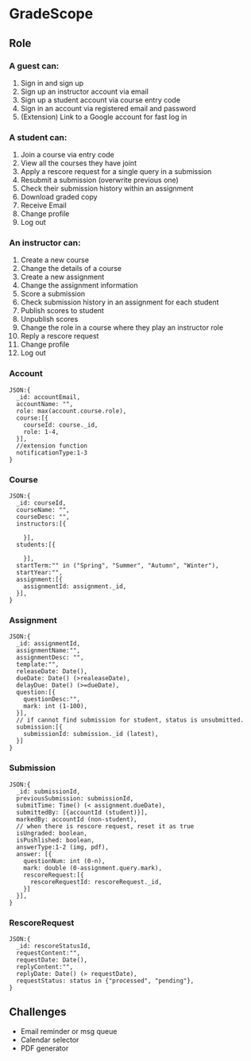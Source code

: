 # GradeScope

## Role

### A guest can:

1. Sign in and sign up
1. Sign up an instructor account via email
1. Sign up a student account via course entry code
1. Sign in an account via registered email and password
1. (Extension) Link to a Google account for fast log in

### A student can:

1. Join a course via entry code
2. View all the courses they have joint
3. Apply a rescore request for a single query in a submission
4. Resubmit a submission (overwrite previous one)
5. Check their submission history within an assignment
6. Download graded copy
7. Receive Email
8. Change profile
9. Log out

### An instructor can:

1. Create a new course
2. Change the details of a course
3. Create a new assignment
4. Change the assignment information
5. Score a submission
6. Check submission history in an assignment for each student
7. Publish scores to student
8. Unpublish scores
9. Change the role in a course where they play an instructor role
10. Reply a rescore request
11. Change profile
12. Log out

### Account

```
JSON:{
  _id: accountEmail,
  accountName: "",
  role: max(account.course.role),
  course:[{
    courseId: course._id,
    role: 1-4,
  }],
  //extension function
  notificationType:1-3
}
```

### Course

```
JSON:{
  _id: courseId,
  courseName: "",
  courseDesc: "",
  instructors:[{

    }],
  students:[{

    }],
  startTerm:"" in ("Spring", "Summer", "Autumn", "Winter"),
  startYear:"",
  assignment:[{
    assignmentId: assignment._id,
  }],
}
```

### Assignment

```
JSON:{
  _id: assignmentId,
  assignmentName:"",
  assignmentDesc: "",
  template:"",
  releaseDate: Date(),
  dueDate: Date() (>realeaseDate),
  delayDue: Date() (>=dueDate),
  question:[{
    questionDesc:"",
    mark: int (1-100),
  }],
  // if cannot find submission for student, status is unsubmitted.
  submission:[{
    submissionId: submission._id (latest),
  }]
}
```

### Submission

```
JSON:{
  _id: submissionId,
  previousSubmission: submissionId,
  submitTime: Time() (< assignment.dueDate),
  submittedBy: [{accountId (student)}],
  markedBy: accountId (non-student),
  // when there is rescore request, reset it as true
  isUngraded: boolean,
  isPushlished: boolean,
  answerType:1-2 (img, pdf),
  answer: [{
    questionNum: int (0-n),
    mark: double (0-assignment.query.mark),
    rescoreRequest:[{
      rescoreRequestId: rescoreRequest._id,
    }]
  }],
}
```

### RescoreRequest

```
JSON:{
  _id: rescoreStatusId,
  requestContent:"",
  requestDate: Date(),
  replyContent:"",
  replyDate: Date() (> requestDate),
  requestStatus: status in {"processed", "pending"},
}
```

## Challenges

- Email reminder or msg queue
- Calendar selector
- PDF generator
